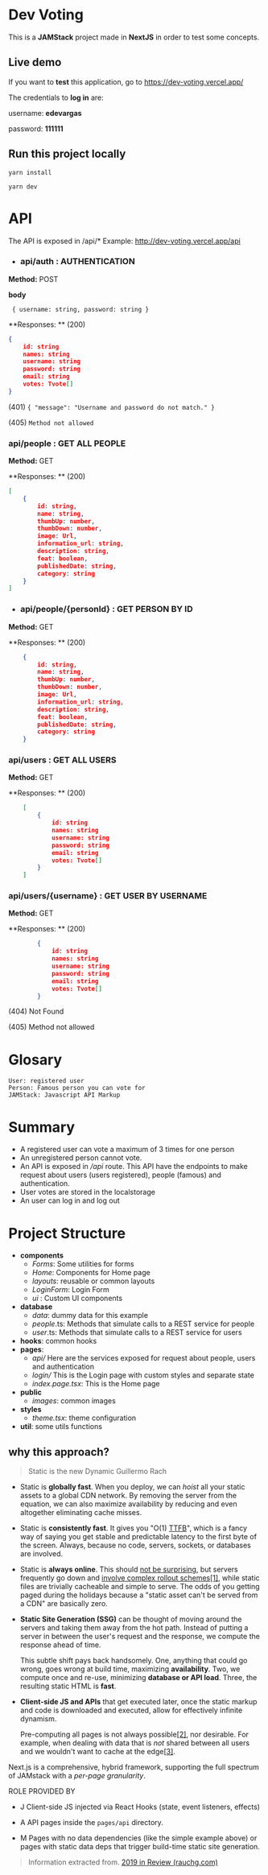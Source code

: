 # Dev Voting

This is a **JAMStack** project made in **NextJS** in order to test some concepts.
	
 ## Live demo
 If you want to **test** this application, go to
https://dev-voting.vercel.app/ 	

The credentials to **log in** are:

 username: **edevargas** 
 
 password: **111111**

## Run this project locally
`yarn install`

`yarn dev`

# API

The API is exposed in /api/*
Example: http://dev-voting.vercel.app/api

- ### api/auth  : AUTHENTICATION
**Method:** POST

**body** 

` {
    username: string,
	password: string
}`

**Responses: ** (200)

```json
{
    id: string
    names: string
    username: string
    password: string
    email: string
    votes: Tvote[]
}
```

(401) `{
    "message": "Username and password do not match."
}`

(405) `Method not allowed`

### api/people  : GET ALL PEOPLE
 
**Method:** GET

**Responses: ** (200)

```json
[
	{
		id: string,
		name: string,
		thumbUp: number,
		thumbDown: number,
		image: Url,
		information_url: string,
		description: string,
		feat: boolean,
		publishedDate: string,
		category: string
	}
]
```

- ### api/people/{personId}   : GET PERSON BY ID
**Method:** GET

**Responses: ** (200)

```json
	{
		id: string,
		name: string,
		thumbUp: number,
		thumbDown: number,
		image: Url,
		information_url: string,
		description: string,
		feat: boolean,
		publishedDate: string,
		category: string
	}
```

### api/users  :  GET ALL USERS

**Method:** GET

**Responses: ** (200)

```json
	[
		{
			id: string
			names: string
			username: string
			password: string
			email: string
			votes: Tvote[]
		}
	]
```

### api/users/{username}   : GET USER BY USERNAME

**Method:** GET

**Responses: ** (200)

```json
		{
			id: string
			names: string
			username: string
			password: string
			email: string
			votes: Tvote[]
		}
```

(404) Not Found

(405) Method not allowed

# Glosary
	User: registered user
	Person: Famous person you can vote for
	JAMStack: Javascript API Markup

# Summary

- A registered user can vote a maximum of 3 times for one person 
- An unregistered person cannot vote.
- An API is exposed in */api* route. This API have the endpoints to make request about users (users registered), people (famous) and authentication.
- User votes are stored in the localstorage
- An user can log in and log out

# Project Structure

+ **components**
    + *Forms*: Some utilities for forms
    + *Home*: Components for Home page
    + *layouts*: reusable or common layouts
    + *LoginForm*: Login Form
    + *ui* : Custom UI components
+ **database**
    * *data*: dummy data for this example
    * *people*.ts: Methods that simulate calls to a REST service for people
    * *user*.ts: Methods that simulate calls to a REST service for users
+ **hooks**: common hooks
+ **pages**:
	+ *api/* Here are the services exposed for request about people, users and authentication
	+ *login/* This is the Login page with custom styles and separate state
	+ *index.page.tsx*: This is the Home page
+ **public**
	+ *images*: common images
+ **styles**
	+ *theme.tsx*: theme configuration
+ **util**: some utils functions

## why this approach?

>  Static is the new Dynamic
>  Guillermo Rach
>  
 -   Static is  **globally fast**. When you deploy, we can  _hoist_  all your static assets to a global CDN network. By removing the server from the equation, we can also maximize availability by reducing and even altogether eliminating cache misses.
-   Static is  **consistently fast**. It gives you "O(1)  [TTFB](https://en.wikipedia.org/wiki/Time_to_first_byte)", which is a fancy way of saying you get stable and predictable latency to the first byte of the screen. Always, because no code, servers, sockets, or databases are involved.
-   Static is  **always online**. This should  [not be surprising](https://twitter.com/rauchg/status/1210294503216578560), but servers frequently go down and  [involve complex rollout schemes](https://kccncna19.sched.com/event/Uads/the-gotchas-of-zero-downtime-traffic-w-kubernetes-leigh-capili-weaveworks)[[1]](https://rauchg.com/2020/2019-in-review#f1), while static files are trivially cacheable and simple to serve. The odds of you getting paged during the holidays because a "static asset can't be served from a CDN" are basically zero.
-   **Static Site Generation (SSG)**  can be thought of moving around the servers and taking them away from the hot path. Instead of putting a server in between the user's request and the response, we compute the response ahead of time.  
      
    This subtle shift pays back handsomely. One, anything that could go wrong, goes wrong at build time, maximizing  **availability**. Two, we compute once and re-use, minimizing  **database or API load**. Three, the resulting static HTML is  **fast**.
-   **Client-side  JS and  APIs**  that get executed later, once the static markup and code is downloaded and executed, allow for effectively infinite dynamism.  
      
    Pre-computing all pages is not always possible[[2]](https://rauchg.com/2020/2019-in-review#f2), nor desirable. For example, when dealing with data that is  _not_  shared between all users and we wouldn't want to cache at the edge[[3]](https://rauchg.com/2020/2019-in-review#f3).


Next.js is a comprehensive, hybrid framework, supporting the full spectrum of JAMstack with a  _per-page granularity_.

ROLE PROVIDED BY
+ J Client-side JS injected via React Hooks (state, event listeners, effects)

+ A API pages inside the  `pages/api`  directory.

+ M Pages with no data dependencies (like the simple example above) or pages with static data deps that trigger build-time static site generation.

>  Information extracted from.
[2019 in Review (rauchg.com)](https://rauchg.com/2020/2019-in-review#static-is-the-new-dynamic)
